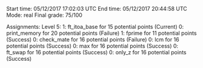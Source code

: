 Start time: 05/12/2017 17:02:03 UTC
End time: 05/12/2017 20:44:58 UTC
Mode: real
Final grade: 75/100

Assignments:
  Level 5:
    1: ft_itoa_base for 15 potential points (Current)
    0: print_memory for 20 potential points (Failure)
    1: fprime for 11 potential points (Success)
    0: check_mate for 16 potential points (Failure)
    0: lcm for 16 potential points (Success)
    0: max for 16 potential points (Success)
    0: ft_swap for 16 potential points (Success)
    0: only_z for 16 potential points (Success)
